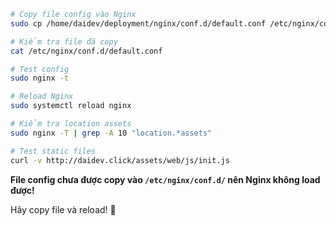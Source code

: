 ```bash
# Copy file config vào Nginx
sudo cp /home/daidev/deployment/nginx/conf.d/default.conf /etc/nginx/conf.d/default.conf

# Kiểm tra file đã copy
cat /etc/nginx/conf.d/default.conf

# Test config
sudo nginx -t

# Reload Nginx
sudo systemctl reload nginx

# Kiểm tra location assets
sudo nginx -T | grep -A 10 "location.*assets"

# Test static files
curl -v http://daidev.click/assets/web/js/init.js
```

**File config chưa được copy vào `/etc/nginx/conf.d/` nên Nginx không load được!** 

Hãy copy file và reload! 🎯